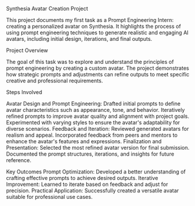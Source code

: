 Synthesia Avatar Creation Project

This project documents my first task as a Prompt Engineering Intern: creating a personalized avatar on Synthesia. It highlights the process of using prompt engineering techniques to generate realistic and engaging AI avatars, including initial design, iterations, and final outputs.

Project Overview

The goal of this task was to explore and understand the principles of prompt engineering by creating a custom avatar. The project demonstrates how strategic prompts and adjustments can refine outputs to meet specific creative and professional requirements.

Steps Involved

Avatar Design and Prompt Engineering:
Drafted initial prompts to define avatar characteristics such as appearance, tone, and behavior.
Iteratively refined prompts to improve avatar quality and alignment with project goals.
Experimented with varying styles to ensure the avatar's adaptability for diverse scenarios.
Feedback and Iteration:
Reviewed generated avatars for realism and appeal.
Incorporated feedback from peers and mentors to enhance the avatar's features and expressions.
Finalization and Presentation:
Selected the most refined avatar version for final submission.
Documented the prompt structures, iterations, and insights for future reference.

Key Outcomes
Prompt Optimization: Developed a better understanding of crafting effective prompts to achieve desired outputs.
Iterative Improvement: Learned to iterate based on feedback and adjust for precision.
Practical Application: Successfully created a versatile avatar suitable for professional use cases.
